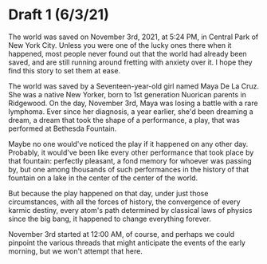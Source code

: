 # Draft 1 \(6/3/21\)

The world was saved on November 3rd, 2021, at 5:24 PM, in Central Park of New York City. Unless you were one of the lucky ones there when it happened, most people never found out that the world had already been saved, and are still running around fretting with anxiety over it. I hope they find this story to set them at ease. 

The world was saved by a Seventeen-year-old girl named Maya De La Cruz. She was a native New Yorker, born to 1st generation Nuorican parents in Ridgewood. On the day, November 3rd, Maya was losing a battle with a rare lymphoma. Ever since her diagnosis, a year earlier, she'd been dreaming a dream, a dream that took the shape of a performance, a play, that was performed at Bethesda Fountain. 

Maybe no one would've noticed the play if it happened on any other day. Probably, it would've been like every other performance that took place by that fountain: perfectly pleasant, a fond memory for whoever was passing by, but one among thousands of such performances in the history of that fountain on a lake in the center of the center of the world.

But because the play happened on that day, under just those circumstances, with all the forces of history, the convergence of every karmic destiny, every atom's path determined by classical laws of physics since the big bang, it happened to change everything forever.

November 3rd started at 12:00 AM, of course, and perhaps we could pinpoint the various threads that might anticipate the events of the early morning, but we won't attempt that here.

